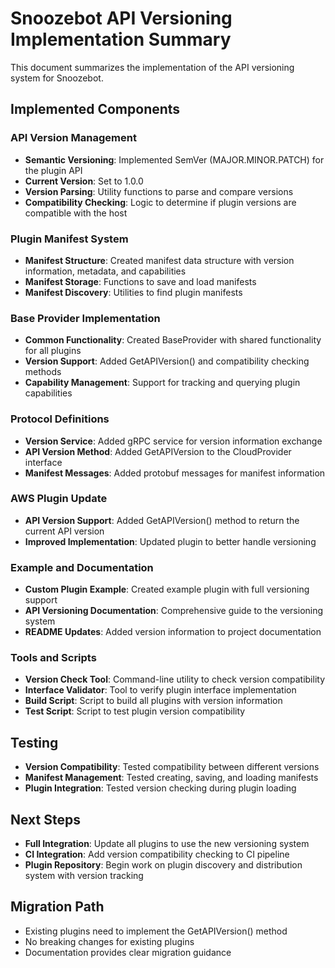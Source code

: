 # Snoozebot API Versioning Implementation Summary

This document summarizes the implementation of the API versioning system for Snoozebot.

## Implemented Components

### API Version Management

- **Semantic Versioning**: Implemented SemVer (MAJOR.MINOR.PATCH) for the plugin API
- **Current Version**: Set to 1.0.0
- **Version Parsing**: Utility functions to parse and compare versions
- **Compatibility Checking**: Logic to determine if plugin versions are compatible with the host

### Plugin Manifest System

- **Manifest Structure**: Created manifest data structure with version information, metadata, and capabilities
- **Manifest Storage**: Functions to save and load manifests
- **Manifest Discovery**: Utilities to find plugin manifests

### Base Provider Implementation

- **Common Functionality**: Created BaseProvider with shared functionality for all plugins
- **Version Support**: Added GetAPIVersion() and compatibility checking methods
- **Capability Management**: Support for tracking and querying plugin capabilities

### Protocol Definitions

- **Version Service**: Added gRPC service for version information exchange
- **API Version Method**: Added GetAPIVersion to the CloudProvider interface
- **Manifest Messages**: Added protobuf messages for manifest information

### AWS Plugin Update

- **API Version Support**: Added GetAPIVersion() method to return the current API version
- **Improved Implementation**: Updated plugin to better handle versioning

### Example and Documentation

- **Custom Plugin Example**: Created example plugin with full versioning support
- **API Versioning Documentation**: Comprehensive guide to the versioning system
- **README Updates**: Added version information to project documentation

### Tools and Scripts

- **Version Check Tool**: Command-line utility to check version compatibility
- **Interface Validator**: Tool to verify plugin interface implementation
- **Build Script**: Script to build all plugins with version information
- **Test Script**: Script to test plugin version compatibility

## Testing

- **Version Compatibility**: Tested compatibility between different versions
- **Manifest Management**: Tested creating, saving, and loading manifests
- **Plugin Integration**: Tested version checking during plugin loading

## Next Steps

- **Full Integration**: Update all plugins to use the new versioning system
- **CI Integration**: Add version compatibility checking to CI pipeline
- **Plugin Repository**: Begin work on plugin discovery and distribution system with version tracking

## Migration Path

- Existing plugins need to implement the GetAPIVersion() method
- No breaking changes for existing plugins
- Documentation provides clear migration guidance